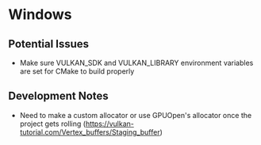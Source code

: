 # Windows
## Potential Issues
- Make sure VULKAN_SDK and VULKAN_LIBRARY environment variables are set for CMake to build properly

## Development Notes
- Need to make a custom allocator or use GPUOpen's allocator once the project gets rolling (https://vulkan-tutorial.com/Vertex_buffers/Staging_buffer)